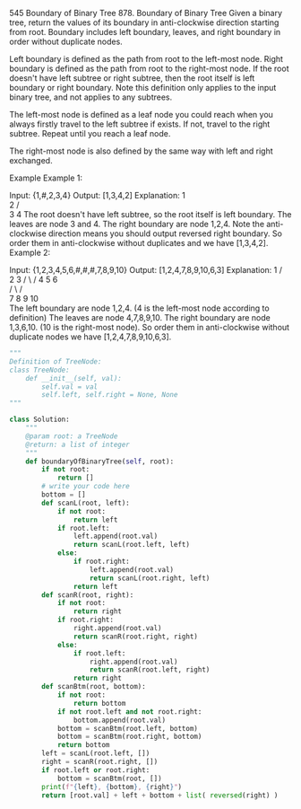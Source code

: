 545 Boundary of Binary Tree
878. Boundary of Binary Tree
Given a binary tree, return the values of its boundary in anti-clockwise direction starting from root. Boundary includes left boundary, leaves, and right boundary in order without duplicate nodes.

Left boundary is defined as the path from root to the left-most node. Right boundary is defined as the path from root to the right-most node. If the root doesn't have left subtree or right subtree, then the root itself is left boundary or right boundary. Note this definition only applies to the input binary tree, and not applies to any subtrees.

The left-most node is defined as a leaf node you could reach when you always firstly travel to the left subtree if exists. If not, travel to the right subtree. Repeat until you reach a leaf node.

The right-most node is also defined by the same way with left and right exchanged.

Example
Example 1:

Input: {1,#,2,3,4}
Output: [1,3,4,2]
Explanation: 
  1
   \
    2
   / \
  3   4
  The root doesn't have left subtree, so the root itself is left boundary.
  The leaves are node 3 and 4.
  The right boundary are node 1,2,4. Note the anti-clockwise direction means you should output reversed right boundary.
  So order them in anti-clockwise without duplicates and we have [1,3,4,2].
Example 2:

Input: {1,2,3,4,5,6,#,#,#,7,8,9,10}
Output: [1,2,4,7,8,9,10,6,3]
Explanation: 
          1
     /          \
    2            3
   / \          / 
  4   5        6   
     / \      / \
    7   8    9  10  
  The left boundary are node 1,2,4. (4 is the left-most node according to definition)
  The leaves are node 4,7,8,9,10.
  The right boundary are node 1,3,6,10. (10 is the right-most node).
  So order them in anti-clockwise without duplicate nodes we have [1,2,4,7,8,9,10,6,3].

```python
"""
Definition of TreeNode:
class TreeNode:
    def __init__(self, val):
        self.val = val
        self.left, self.right = None, None
"""

class Solution:
    """
    @param root: a TreeNode
    @return: a list of integer
    """
    def boundaryOfBinaryTree(self, root):
        if not root:
            return []
        # write your code here
        bottom = []
        def scanL(root, left):
            if not root:
                return left
            if root.left:
                left.append(root.val)
                return scanL(root.left, left)
            else:
                if root.right:
                    left.append(root.val)
                    return scanL(root.right, left)
                return left
        def scanR(root, right):
            if not root:
                return right
            if root.right:
                right.append(root.val)
                return scanR(root.right, right)
            else:
                if root.left:
                    right.append(root.val)
                    return scanR(root.left, right)
                return right
        def scanBtm(root, bottom):
            if not root:
                return bottom
            if not root.left and not root.right:
                bottom.append(root.val)
            bottom = scanBtm(root.left, bottom)
            bottom = scanBtm(root.right, bottom)
            return bottom
        left = scanL(root.left, [])
        right = scanR(root.right, [])
        if root.left or root.right:
            bottom = scanBtm(root, [])
        print(f"{left}, {bottom}, {right}")
        return [root.val] + left + bottom + list( reversed(right) )
```